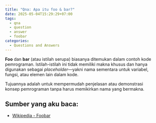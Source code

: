 ```yaml
---
title: "Qna: Apa itu foo & bar?"
date: 2025-05-04T15:29:29+07:00
tags:
  - qna
  - question
  - answer
  - foobar
categories:
  - Questions and Answers
---
```

**Foo** dan **bar** (atau istilah serupa) biasanya ditemukan dalam contoh kode pemrograman. Istilah-istilah ini tidak memiliki makna khusus dan hanya digunakan sebagai *placeholder*—yakni nama sementara untuk variabel, fungsi, atau elemen lain dalam kode.

Tujuannya adalah untuk mempermudah penjelasan atau demonstrasi konsep pemrograman tanpa harus memikirkan nama yang bermakna.

## Sumber yang aku baca:
- [Wikipedia - Foobar](https://id.wikipedia.org/wiki/Foobar)
